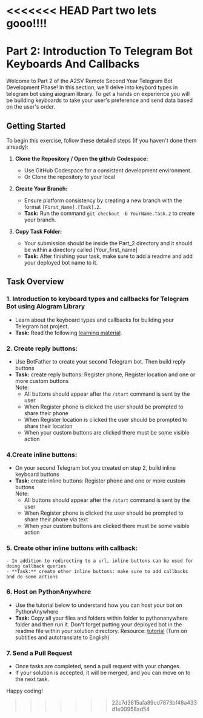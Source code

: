 <<<<<<< HEAD
Part two lets gooo!!!!
=======
# Part 2: Introduction To Telegram Bot Keyboards And Callbacks

Welcome to Part 2 of the A2SV Remote Second Year Telegram Bot Development Phase! In this section, we'll delve into keybord types in telegram bot using aiogram library. To get a hands on experience you will be building keyboards to take your user's preference and send data based on the user's order.

## Getting Started

To begin this exercise, follow these detailed steps (If you haven't done them already):

1. **Clone the Repository / Open the github Codespace:**
   - Use GitHub Codespace for a consistent development environment.
   - Or Clone the repository to your local 

2. **Create Your Branch:**
   - Ensure platform consistency by creating a new branch with the format `[First_Name].[Task].2`.
   - **Task:** Run the command `git checkout -b YourName.Task.2` to create your branch.

3. **Copy Task Folder:**
   - Your submission should be inside the Part_2 directory and it should be within a directory called [Your_first_name]
   - **Task:** After finishing your task, make sure to add a readme and add your deployed bot name to it.

## Task Overview

### 1. Introduction to keyboard types and callbacks for Telegram Bot using Aiogram Library
   - Learn about the keyboard types and callbacks for building your Telegram bot project.
   - **Task:** Read the following [learning material](https://docs.google.com/document/d/1jhgL_lXxaGzKUmxj8Rz-I6jIcLqVJQQMAY2EUcxhH04/edit?usp=sharing).

### 2. Create reply buttons:
   - Use BotFather to create your second Telegram bot. Then build reply buttons
   - **Task:** create reply buttons: Register phone, Register location and one or more custom buttons <br> 
   Note: 
        - All buttons should appear after the `/start` command is sent by the user
        - When Register phone is clicked the user should be prompted to share their phone
        - When Register location is clicked the user should be prompted to share their location
        - When your custom buttons are clicked there must be some visible action
         

### 4.Create inline buttons:
   - On your second Telegram bot you created on step 2, build inline keyboard buttons
   - **Task:** create inline buttons: Register phone and one or more custom buttons <br> 
   Note: 
        - All buttons should appear after the `/start` command is sent by the user
        - When Register phone is clicked the user should be prompted to share their phone via text
        - When your custom buttons are clicked there must be some visible action

### 5. Create other inline buttons with callback:
    - In addition to redirecting to a url, inline buttons can be used for doing callback queries
    - **Task:** create other inline buttons: make sure to add callbacks and do some actions

### 6. Host on PythonAnywhere

   - Use the tutorial below to understand how you can host your bot on PythonAnywhere
   - **Task:** Copy all your files and folders within folder to pythonanywhere folder and then run it. Don't forget putting your deployed bot in the readme file within your solution directory.
   Resource: [tutorial](https://youtu.be/mYlM4RWTHnk) (Turn on subtitles and autotranslate to English)
     
### 7. Send a Pull Request
   - Once tasks are completed, send a pull request with your changes.
   - If your solution is accepted, it will be merged, and you can move on to the next task.

Happy coding!
>>>>>>> 22c7d3815afa89cd7873bf48a433d1e00958ad54
